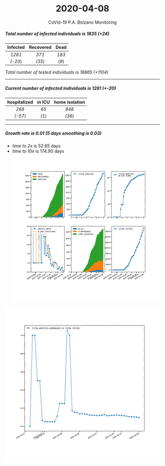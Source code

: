 <div align='center'>

# 2020-04-08
CoVid-19 P.A. Bolzano Monitoring
</div>

##### Total number of infected individuals is 1835 (+24)
Infected | Recovered | Dead
:---: | :---: | :---:
*1281* | *371* | *183*
*(-20*) | *(35*) | (*9*)

*Total number of tested individuals is 18865 (+1104)*
***
##### Current number of infected individuals is 1281 (+-20)
hospitalized | in ICU | home isolation
:---: | :---: | :---:
*268* |*65* |*948*
*(-57*) |*(1*) |*(36*)
***
##### Growth rate is 0.01 (5 days smoothing is 0.03)
- *time to 2x* is 52.65 days
- *time to 10x* is 174.90 days
![stats][stats]

![infected_normalized][infected_normalized]

[stats]: stats_P.A.Bolzano.png
[infected_normalized]: infected_normalized_P.A.Bolzano.png
